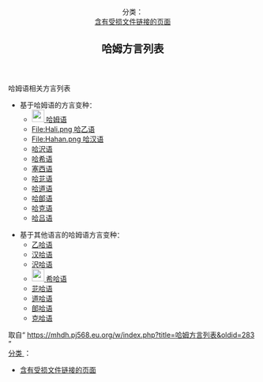 <section id="mw-content">
 <div class="cosmos-pageAligned mw-body" id="content">
  <a id="top">
  </a>
  <header id="cosmos-page-header">
   <div class="page-header__categories">
    <span class="page-header__categories-in">
     分类：
    </span>
    <div class="page-header__categories-links">
     <a href="//mhdh.pj568.eu.org/wiki/Category:%E5%90%AB%E6%9C%89%E5%8F%97%E6%8D%9F%E6%96%87%E4%BB%B6%E9%93%BE%E6%8E%A5%E7%9A%84%E9%A1%B5%E9%9D%A2" id="categories-top-0">
      含有受损文件链接的页面
     </a>
    </div>
   </div>
   <div id="cosmos-header-articleHeader">
    <h1 class="firstHeading" id="firstHeading">
     <span id="cosmos-title-text">
      <span class="mw-page-title-main">
       哈姆方言列表
      </span>
     </span>
     <div class="mw-indicators">
     </div>
    </h1>
   </div>
  </header>
  <div class="cosmos-articleContainer">
   <article id="cosmos-pageBody-content">
    <div id="cosmos-pageContent-subtitle">
     <div id="mw-content-subtitle">
     </div>
    </div>
    <div id="siteNotice">
     <!-- CentralNotice -->
    </div>
    <div class="mw-body-content mw-content-ltr" dir="ltr" id="mw-content-text" lang="zh">
     <div class="mw-parser-output">
      <p>
       哈姆语相关方言列表
      </p>
      <ul>
       <li>
        基于哈姆语的方言变种：
        <ul>
         <li>
          <span typeof="mw:File">
           <a class="mw-file-description" href="//mhdh.pj568.eu.org/wiki/File:Hamud.png">
            <img decoding="async" height="25" src="//static.miraheze.org/hamuddaolihumanlinewikiwiki/2/28/Hamud.png" width="25"/>
           </a>
          </span>
          <a href="//mhdh.pj568.eu.org/wiki/%E5%93%88%E5%A7%86%E8%AF%AD" title="哈姆语">
           哈姆语
          </a>
         </li>
         <li>
          <span typeof="mw:Error mw:File">
           <a class="new" href="//mhdh.pj568.eu.org/w/index.php?title=Special:%E4%B8%8A%E4%BC%A0%E6%96%87%E4%BB%B6&amp;wpDestFile=Hali.png" title="File:Hali.png">
            <span class="mw-broken-media" data-height="25" data-width="25">
             File:Hali.png
            </span>
           </a>
          </span>
          <a href="//mhdh.pj568.eu.org/wiki/%E5%93%88%E5%A7%86%E6%96%B9%E8%A8%80%E5%88%97%E8%A1%A8/%E5%93%88%E4%B9%99%E8%AF%AD" title="哈姆方言列表/哈乙语">
           哈乙语
          </a>
         </li>
         <li>
          <span typeof="mw:Error mw:File">
           <a class="new" href="//mhdh.pj568.eu.org/w/index.php?title=Special:%E4%B8%8A%E4%BC%A0%E6%96%87%E4%BB%B6&amp;wpDestFile=Hahan.png" title="File:Hahan.png">
            <span class="mw-broken-media" data-height="25" data-width="25">
             File:Hahan.png
            </span>
           </a>
          </span>
          <a class="new" href="//mhdh.pj568.eu.org/w/index.php?title=%E5%93%88%E5%A7%86%E6%96%B9%E8%A8%80%E5%88%97%E8%A1%A8/%E5%93%88%E6%B1%89%E8%AF%AD&amp;action=edit&amp;redlink=1" title="哈姆方言列表/哈汉语（页面不存在）">
           哈汉语
          </a>
         </li>
         <li>
          <a class="new" href="//mhdh.pj568.eu.org/w/index.php?title=%E5%93%88%E6%B2%A2%E8%AF%AD&amp;action=edit&amp;redlink=1" title="哈沢语（页面不存在）">
           哈沢语
          </a>
         </li>
         <li>
          <a class="new" href="//mhdh.pj568.eu.org/w/index.php?title=%E5%93%88%E5%B8%8C%E8%AF%AD&amp;action=edit&amp;redlink=1" title="哈希语（页面不存在）">
           哈希语
          </a>
         </li>
         <li>
          <a class="new" href="//mhdh.pj568.eu.org/w/index.php?title=%E5%A1%9E%E8%A5%BF%E8%AF%AD&amp;action=edit&amp;redlink=1" title="塞西语（页面不存在）">
           塞西语
          </a>
         </li>
         <li>
          <a class="new" href="//mhdh.pj568.eu.org/w/index.php?title=%E5%93%88%E8%8B%9D%E8%AF%AD&amp;action=edit&amp;redlink=1" title="哈苝语（页面不存在）">
           哈苝语
          </a>
         </li>
         <li>
          <a class="new" href="//mhdh.pj568.eu.org/w/index.php?title=%E5%93%88%E9%81%93%E8%AF%AD&amp;action=edit&amp;redlink=1" title="哈道语（页面不存在）">
           哈道语
          </a>
         </li>
         <li>
          <a class="new" href="//mhdh.pj568.eu.org/w/index.php?title=%E5%93%88%E9%83%8B%E8%AF%AD&amp;action=edit&amp;redlink=1" title="哈郋语（页面不存在）">
           哈郋语
          </a>
         </li>
         <li>
          <a class="new" href="//mhdh.pj568.eu.org/w/index.php?title=%E5%93%88%E5%85%8B%E8%AF%AD&amp;action=edit&amp;redlink=1" title="哈克语（页面不存在）">
           哈克语
          </a>
         </li>
         <li>
          <a class="new" href="//mhdh.pj568.eu.org/w/index.php?title=%E5%93%88%E5%90%95%E8%AF%AD&amp;action=edit&amp;redlink=1" title="哈吕语（页面不存在）">
           哈吕语
          </a>
         </li>
        </ul>
       </li>
      </ul>
      <ul>
       <li>
        基于其他语言的哈姆语方言变种：
        <ul>
         <li>
          <a class="new" href="//mhdh.pj568.eu.org/w/index.php?title=%E4%B9%99%E5%93%88%E8%AF%AD&amp;action=edit&amp;redlink=1" title="乙哈语（页面不存在）">
           乙哈语
          </a>
         </li>
         <li>
          <a class="new" href="//mhdh.pj568.eu.org/w/index.php?title=%E6%B1%89%E5%93%88%E8%AF%AD&amp;action=edit&amp;redlink=1" title="汉哈语（页面不存在）">
           汉哈语
          </a>
         </li>
         <li>
          <a class="new" href="//mhdh.pj568.eu.org/w/index.php?title=%E6%B2%A2%E5%93%88%E8%AF%AD&amp;action=edit&amp;redlink=1" title="沢哈语（页面不存在）">
           沢哈语
          </a>
         </li>
         <li>
          <span class="mw-default-size" typeof="mw:File">
           <a class="mw-file-description" href="//mhdh.pj568.eu.org/wiki/File:Xiha.png">
            <img decoding="async" height="25" src="//static.miraheze.org/hamuddaolihumanlinewikiwiki/7/7a/Xiha.png" width="25"/>
           </a>
          </span>
          <a class="new" href="//mhdh.pj568.eu.org/w/index.php?title=%E5%B8%8C%E5%93%88%E8%AF%AD&amp;action=edit&amp;redlink=1" title="希哈语（页面不存在）">
           希哈语
          </a>
         </li>
         <li>
          <a class="new" href="//mhdh.pj568.eu.org/w/index.php?title=%E8%8B%9D%E5%93%88%E8%AF%AD&amp;action=edit&amp;redlink=1" title="苝哈语（页面不存在）">
           苝哈语
          </a>
         </li>
         <li>
          <a class="new" href="//mhdh.pj568.eu.org/w/index.php?title=%E9%81%93%E5%93%88%E8%AF%AD&amp;action=edit&amp;redlink=1" title="道哈语（页面不存在）">
           道哈语
          </a>
         </li>
         <li>
          <a class="new" href="//mhdh.pj568.eu.org/w/index.php?title=%E9%83%8B%E5%93%88%E8%AF%AD&amp;action=edit&amp;redlink=1" title="郋哈语（页面不存在）">
           郋哈语
          </a>
         </li>
         <li>
          <a class="new" href="//mhdh.pj568.eu.org/w/index.php?title=%E5%85%8B%E5%93%88%E8%AF%AD&amp;action=edit&amp;redlink=1" title="克哈语（页面不存在）">
           克哈语
          </a>
         </li>
        </ul>
       </li>
      </ul>
      <!-- 
NewPP limit report
Parsed by mw143
Cached time: 20231221031322
Cache expiry: 604800
Reduced expiry: false
Complications: [no‐toc‐conversion]
CPU time usage: 0.051 seconds
Real time usage: 0.109 seconds
Preprocessor visited node count: 43/1000000
Post‐expand include size: 189/2097152 bytes
Template argument size: 126/2097152 bytes
Highest expansion depth: 4/100
Expensive parser function count: 0/99
Unstrip recursion depth: 0/20
Unstrip post‐expand size: 0/5000000 bytes
-->
      <!--
Transclusion expansion time report (%,ms,calls,template)
100.00%    4.210      1 -total
 92.16%    3.880      3 Template:球
-->
      <!-- Saved in parser cache with key hamuddaolihumanlinewikiwiki:pcache:idhash:19-0!canonical!zh!groups=* and timestamp 20231221031322 and revision id 283. Rendering was triggered because: page-view
 -->
     </div>
     <noscript>
      <img alt="" height="1" src="https://mhdh.pj568.eu.org/wiki/Special:CentralAutoLogin/start?type=1x1" style="border: none; position: absolute;" title="" width="1"/>
     </noscript>
    </div>
    <div class="printfooter">
     取自“
     <a dir="ltr" href="https://mhdh.pj568.eu.org/w/index.php?title=哈姆方言列表&amp;oldid=283">
      https://mhdh.pj568.eu.org/w/index.php?title=哈姆方言列表&amp;oldid=283
     </a>
     ”
    </div>
    <span id="cosmos-content-categories">
     <div class="catlinks" data-mw="interface" id="catlinks">
      <div class="mw-normal-catlinks" id="mw-normal-catlinks">
       <a href="//mhdh.pj568.eu.org/wiki/Special:%E9%A1%B5%E9%9D%A2%E5%88%86%E7%B1%BB" title="Special:页面分类">
        分类
       </a>
       ：​
       <ul>
        <li>
         <a class="new" href="//mhdh.pj568.eu.org/w/index.php?title=Category:%E5%90%AB%E6%9C%89%E5%8F%97%E6%8D%9F%E6%96%87%E4%BB%B6%E9%93%BE%E6%8E%A5%E7%9A%84%E9%A1%B5%E9%9D%A2&amp;action=edit&amp;redlink=1" title="Category:含有受损文件链接的页面（页面不存在）">
          含有受损文件链接的页面
         </a>
        </li>
       </ul>
      </div>
     </div>
    </span>
   </article>
  </div>
 </div>
</section>
